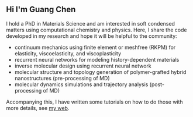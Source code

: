 ## Hi I'm Guang Chen

I hold a PhD in Materials Science and am interested in soft condensed matters using computational chemistry and physics. Here, I share the code developed in my research 
and hope it will be helpful to the community:
- continuum mechanics using finite element or meshfree (RKPM) for elasticity, viscoelasticity, and viscoplasticity
- recurrent neural networks for modeling history-dependent materials
- inverse molecular design using recurrent neural network
- molecular structure and topology generation of polymer-grafted hybrid nanostructures (pre-processing of MD)
- molecular dynamics simulations and trajectory analysis (post-processing of MD)

Accompanying this, I have written some tutorials on how to do those with more details, see [my web](https://www.gchenlab.com/tutorials/).
